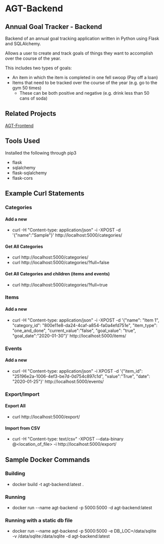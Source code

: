 # AGT-Backend

## Annual Goal Tracker - Backend
Backend of an annual goal tracking application written in Python using Flask and SQLAlchemy.  

Allows a user to create and track goals of things they want to accomplish over the course of the year.  

This includes two types of goals:
* An item in which the item is completed in one fell swoop (Pay off a loan)
* Items that need to be tracked over the course of the year (e.g. go to the gym 50 times)
    * These can be both positive and negative (e.g. drink less than 50 cans of soda)


## Related Projects
[AGT-Frontend](https://github.com/Sixtey7/AGT-Frontend)

## Tools Used
Installed the following through pip3
* flask
* sqlalchemy
* flask-sqlalchemy
* flask-cors

## Example Curl Statements

### Categories

#### Add a new
* curl -H "Content-type: application/json" -i -XPOST -d '{"name":"Sample"}' http://localhost:5000/categories/

#### Get All Categories
* curl http://localhost:5000/categories/
* curl http://localhost:5000/categories/?full=false

#### Get All Categories and children (items and events)
* curl http://localhost:5000/categories/?full=true

### Items
#### Add a new
* curl -H "Content-type: application/json" -i -XPOST -d '{"name": "Item 1", "category_id": "800e11e8-da24-4caf-a854-fa0a4efd751e", "item_type": "one_and_done", "current_value":"false", "goal_value": "true", "goal_date":"2020-01-30"}' http://localhost:5000/items/

### Events
#### Add a new
* curl -H "Content-type: application/json" -i XPOST -d '{"item_id": "25196e2a-1006-4ef3-be7d-0d754c897c1d", "value":"True", "date": "2020-01-25"}' http://localhost:5000/events/

### Export/Import
#### Export All
* curl http://localhost:5000/export/

#### Import from CSV
* curl -H "Content-type: text/csv" -XPOST --data-binary @<location_of_file> -i http://localhost:5000/export/

## Sample Docker Commands
### Building
* docker build -t agt-backend:latest .

### Running
* docker run --name agt-backend -p 5000:5000 -d agt-backend:latest

### Running with a static db file
* docker run --name agt-backend -p 5000:5000 -e DB_LOC=/data/sqlite -v /data/sqlite:/data/sqlite -d agt-backend:latest
